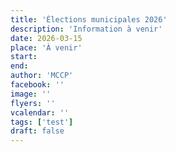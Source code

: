 ```yaml
---
title: 'Élections municipales 2026'
description: 'Information à venir'
date: 2026-03-15
place: 'À venir'
start:
end:
author: 'MCCP'
facebook: ''
image: ''
flyers: ''
vcalendar: ''
tags: ['test']
draft: false
---
```


